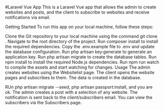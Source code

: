 #Laravel Vue App
This is a Laravel Vue app that allows the admin to create websites and posts, and the client to subscribe to websites and receive notifications via email.

Getting Started
To run this app on your local machine, follow these steps:

Clone the Git repository to your local machine using the command git clone <repository-url>.
Navigate to the root directory of the project.
Run composer install to install the required dependencies.
Copy the .env.example file to .env and update the database configuration.
Run php artisan key:generate to generate an application key.
Run php artisan migrate to create the database tables.
Run npm install to install the required Node.js dependencies.
Run npm run watch to compile the assets and start watching for changes.
Usage
The admin creates websites using the Websitelist page.
The client opens the website pages and subscribes to them.
The data is created in the database.


RUn php artisan migrate --seed, php artisan passport:install, and you are ok.
The admin creates a post with a selection of any website.
The notification is sent back to the client/subscribers email.
You can view the subscribers via the Subscribers page.
